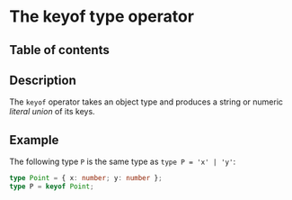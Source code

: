 # The keyof type operator

## Table of contents

<!-- toc -->

## Description 

The `keyof` operator takes an object type and produces a string or numeric *literal union* of its keys. 

## Example

The following type `P` is the same type as `type P = 'x' | 'y'`:

```typescript
type Point = { x: number; y: number };
type P = keyof Point;
```